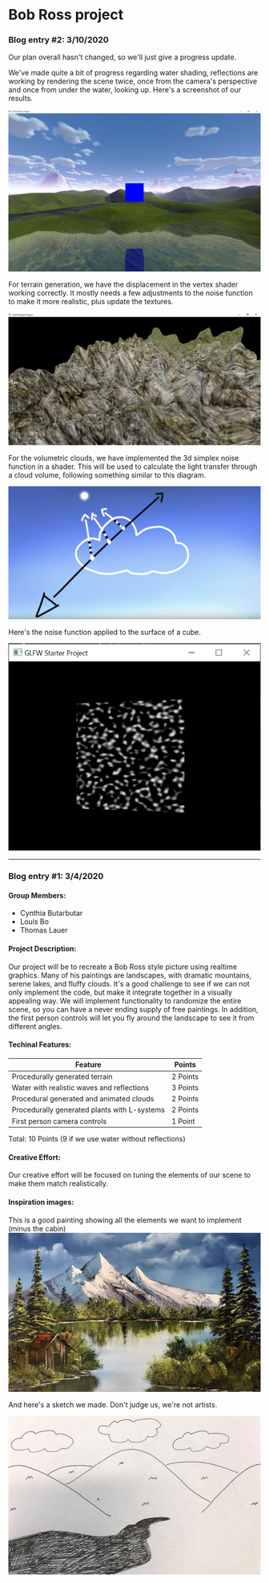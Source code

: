 # Bob Ross project

### Blog entry #2: 3/10/2020

Our plan overall hasn't changed, so we'll just give a progress update.

We've made quite a bit of progress regarding water shading, reflections are working by rendering
the scene twice, once from the camera's perspective and once from under the water, looking up.
Here's a screenshot of our results.

![Water](images/reflection.png)

For terrain generation, we have the displacement in the
vertex shader working correctly.
It mostly needs a few adjustments to the noise function to make it more realistic, plus update the textures.

![Terrain](images/terrain.png)

For the volumetric clouds, we have implemented the 3d simplex noise function in a shader. This will be used to calculate the light transfer through a cloud volume,
following something similar to this diagram.

![cloudDiagram](images/diagram.png)

Here's the noise function applied to the surface of a cube.

![noise](images/noise.png)

----

### Blog entry #1: 3/4/2020

#### Group Members:
- Cynthia Butarbutar
- Louis Bo
- Thomas Lauer

#### Project Description:

Our project will be to recreate a Bob Ross style picture using realtime graphics.
Many of his paintings are landscapes, with dramatic mountains, serene lakes, and fluffy clouds.
It's a good challenge to see if we can not only implement the code, but make it integrate together in a
visually appealing way.
We will implement functionality to randomize the entire scene, so you can have a never ending supply of free paintings.
In addition, the first person controls will let you fly around the landscape to see it from different angles.

#### Techinal Features:

Feature | Points
--- | ---
Procedurally generated terrain | 2 Points
Water with realistic waves and reflections | 3 Points
Procedural generated and animated clouds | 2 Points
Procedurally generated plants with L-systems  | 2 Points
First person camera controls | 1 Point

Total: 10 Points (9 if we use water without reflections)

#### Creative Effort:
Our creative effort will be focused on tuning the elements of our scene to make them match realistically.


#### Inspiration images:
This is a good painting showing all the elements we want to implement (minus the cabin)
![bob ross painting](images/bobross.jpg)

And here's a sketch we made. Don't judge us, we're not artists.

![not artists](images/wearentartists.jpg)